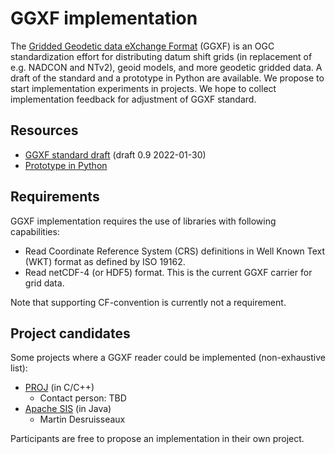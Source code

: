 # GGXF implementation

The [Gridded Geodetic data eXchange Format](https://github.com/opengeospatial/CRS-Gridded-Geodetic-data-eXchange-Format) (GGXF)
is an OGC standardization effort for distributing datum shift grids (in replacement of e.g. NADCON and NTv2),
geoid models, and more geodetic gridded data.
A draft of the standard and a prototype in Python are available.
We propose to start implementation experiments in projects.
We hope to collect implementation feedback for adjustment of GGXF standard.


## Resources

* [GGXF standard draft](https://github.com/opengeospatial/CRS-Gridded-Geodetic-data-eXchange-Format/issues/29) (draft 0.9 2022-01-30)
* [Prototype in Python](https://github.com/opengeospatial/CRS-Gridded-Geodetic-data-eXchange-Format/tree/master/scripts)


## Requirements

GGXF implementation requires the use of libraries with following capabilities:

* Read Coordinate Reference System (CRS) definitions in Well Known Text (WKT) format as defined by ISO 19162.
* Read netCDF-4 (or HDF5) format. This is the current GGXF carrier for grid data.

Note that supporting CF-convention is currently not a requirement.


## Project candidates

Some projects where a GGXF reader could be implemented (non-exhaustive list):

* [PROJ](https://proj.org/) (in C/C++)
  * Contact person: TBD
* [Apache SIS](https://sis.apache.org/) (in Java)
  * Martin Desruisseaux

Participants are free to propose an implementation in their own project.
